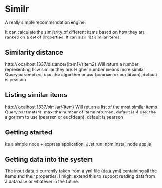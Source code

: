 Similr
======

A really simple recommendation engine.

It can calculate the similarity of different items based on how they are ranked on a set of properties.
It can also list similar items.


Similarity distance
-------------------
http://localhost:1337/distance/{item1}/{item2}
Will return a number representing how similar they are. Higher number means more similar.
Query parameters:
use: the algorithm to use (pearson or euclidean), default is pearson

Listing similar items
---------------------
http://localhost:1337/similar/{item}
Will return a list of the most similar items
Query parameters:
max: the number of items returned, default is 4
use: the algorithm to use (pearson or euclidean), default is pearson



Getting started
---------------
Its a simple node + express application. Just run:
npm install
node app.js


Getting data into the system
----------------------------
The input data is currently taken from a yml file (data.yml) containing all the items and their properties.
I might extend this to support reading data from a database or whatever in the future.

